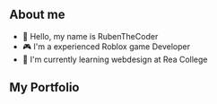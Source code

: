 ## About me
- 🙂 Hello, my name is RubenTheCoder
- 🎮 I'm a experienced Roblox game Developer
- 📖 I'm currently learning webdesign at Rea College

## My Portfolio



<!---
RubenTheCoder/RubenTheCoder is a ✨ special ✨ repository because its `README.md` (this file) appears on your GitHub profile.
You can click the Preview link to take a look at your changes.
--->

